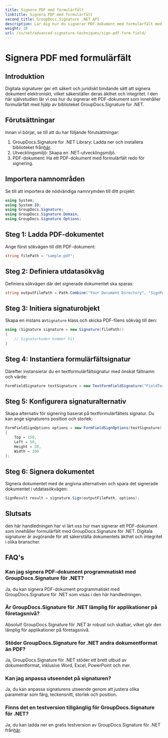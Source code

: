 ```yaml
---
title: Signera PDF med formulärfält
linktitle: Signera PDF med formulärfält
second_title: GroupDocs.Signature .NET API
description: Lär dig hur du signerar PDF-dokument med formulärfält med GroupDocs.Signature för .NET. Säkerställ dokumentets autenticitet och integritet utan ansträngning.
weight: 10
url: /sv/net/advanced-signature-techniques/sign-pdf-form-field/
---
```


# Signera PDF med formulärfält

## Introduktion
Digitala signaturer ger ett säkert och juridiskt bindande sätt att signera dokument elektroniskt, vilket säkerställer deras äkthet och integritet. I den här självstudien lär vi oss hur du signerar ett PDF-dokument som innehåller formulärfält med hjälp av biblioteket GroupDocs.Signature for .NET.
## Förutsättningar
Innan vi börjar, se till att du har följande förutsättningar:
1.  GroupDocs.Signature for .NET Library: Ladda ner och installera biblioteket från[här](https://releases.groupdocs.com/signature/net/).
2. Utvecklingsmiljö: Skapa en .NET-utvecklingsmiljö.
3. PDF-dokument: Ha ett PDF-dokument med formulärfält redo för signering.

## Importera namnområden
Se till att importera de nödvändiga namnrymden till ditt projekt:
```csharp
using System;
using System.IO;
using GroupDocs.Signature;
using GroupDocs.Signature.Domain;
using GroupDocs.Signature.Options;
```
## Steg 1: Ladda PDF-dokumentet
Ange först sökvägen till ditt PDF-dokument:
```csharp
string filePath = "sample.pdf";
```
## Steg 2: Definiera utdatasökväg
Definiera sökvägen där det signerade dokumentet ska sparas:
```csharp
string outputFilePath = Path.Combine("Your Document Directory", "SignPdfWithFormField", "SignedWithFormField.pdf");
```
## Steg 3: Initiera signaturobjekt
 Skapa en instans av`Signature` klass och skicka PDF-filens sökväg till den:
```csharp
using (Signature signature = new Signature(filePath))
{
    // Signaturkoden kommer hit
}
```
## Steg 4: Instantiera formulärfältsignatur
Därefter instansierar du en textformulärfältsignatur med önskat fältnamn och värde:
```csharp
FormFieldSignature textSignature = new TextFormFieldSignature("FieldText", "Value1");
```
## Steg 5: Konfigurera signaturalternativ
Skapa alternativ för signering baserat på textformulärfältets signatur. Du kan ange signaturens position och storlek:
```csharp
FormFieldSignOptions options = new FormFieldSignOptions(textSignature)
{
    Top = 150,
    Left = 50,
    Height = 50,
    Width = 200
};
```
## Steg 6: Signera dokumentet
Signera dokumentet med de angivna alternativen och spara det signerade dokumentet i utdatasökvägen:
```csharp
SignResult result = signature.Sign(outputFilePath, options);
```

## Slutsats
den här handledningen har vi lärt oss hur man signerar ett PDF-dokument som innehåller formulärfält med GroupDocs.Signature för .NET. Digitala signaturer är avgörande för att säkerställa dokumentets äkthet och integritet i olika branscher.
## FAQ's
### Kan jag signera PDF-dokument programmatiskt med GroupDocs.Signature för .NET?
Ja, du kan signera PDF-dokument programmatiskt med GroupDocs.Signature för .NET som visas i den här handledningen.
### Är GroupDocs.Signature för .NET lämplig för applikationer på företagsnivå?
Absolut! GroupDocs.Signature för .NET är robust och skalbar, vilket gör den lämplig för applikationer på företagsnivå.
### Stöder GroupDocs.Signature for .NET andra dokumentformat än PDF?
Ja, GroupDocs.Signature för .NET stöder ett brett utbud av dokumentformat, inklusive Word, Excel, PowerPoint och mer.
### Kan jag anpassa utseendet på signaturen?
Ja, du kan anpassa signaturens utseende genom att justera olika parametrar som färg, teckensnitt, storlek och position.
### Finns det en testversion tillgänglig för GroupDocs.Signature för .NET?
 Ja, du kan ladda ner en gratis testversion av GroupDocs.Signature för .NET från[här](https://releases.groupdocs.com/).